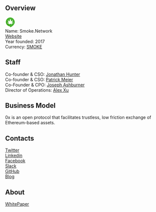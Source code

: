 ## Overview
![logo](../projects/logo/smoke_network.png)  
Name: Smoke.Network  
[Website](https://www.smoke.network/)  
Year founded: 2017  
Currency: [SMOKE](https://coinmarketcap.com/assets/smoke/) 
## Staff
Co-founder & CSO: [Jonathan Hunter](../people/jonathan_hunter.md)  
Co-founder & CSO: [Patrick Meier](../people/patrick_meier.md)  
Co-Founder & CPO: [Joseph Ashburner](../people/joseph_ashburner.md)  
Director of Operations: [Alex Xu](../people/alex_xu.md)
## Business Model
0x is an open protocol that facilitates trustless, low friction exchange of Ethereum-based assets.
## Contacts  
[Twitter](https://twitter.com/0xproject)  
[Linkedin](https://www.linkedin.com/company-beta/17942619/)  
[Facebook](https://www.facebook.com/0xProject/)  
[Slack](https://slack.0xproject.com/)  
[GitHub](https://github.com/0xProject)  
[Blog](https://blog.0xproject.com/)  
## About  
[WhitePaper](https://www.0xproject.com/pdfs/0x_white_paper.pdf) 
